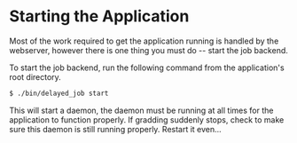 # Starting the Application

Most of the work required to get the application running is handled by the webserver, however there is one thing you must do -- start the job backend.

To start the job backend, run the following command from the application's root directory.

```bash
$ ./bin/delayed_job start
```

This will start a daemon, the daemon must be running at all times for the application to function properly. If gradding suddenly stops, check to make sure this daemon is still running properly. Restart it even...
